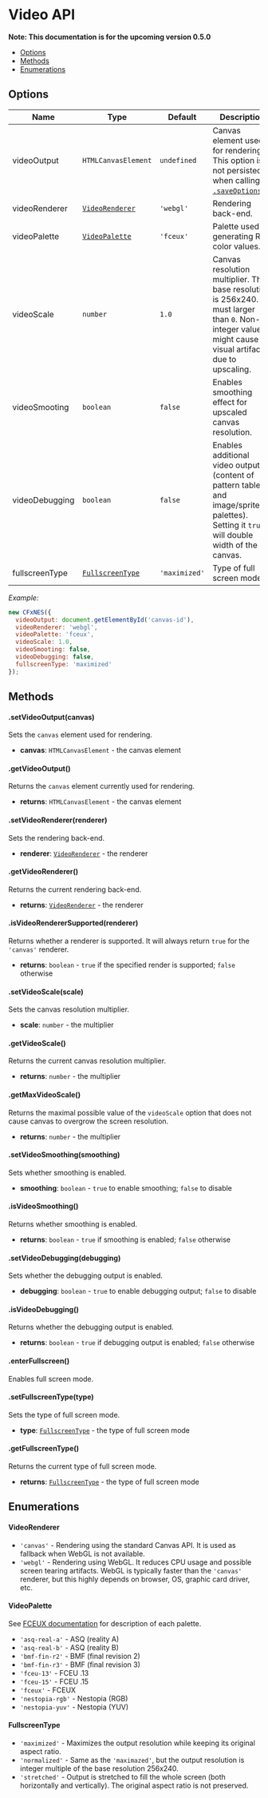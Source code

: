 # Video API

**Note: This documentation is for the upcoming version 0.5.0**

- [Options](#user-content-options)
- [Methods](#user-content-methods)
- [Enumerations](#user-content-enumerations)

## Options

| Name | Type | Default | Description |
|------|------|----------|-------------|
| videoOutput | `HTMLCanvasElement` | `undefined` | Canvas element used for rendering. This option is not persisted when calling [`.saveOptions()`](data-api.md#user-content-saveoptions). |
| videoRenderer | [`VideoRenderer`](#user-content-videorenderer) | `'webgl'` | Rendering back-end. |
| videoPalette | [`VideoPalette`](#user-content-videopalette) | `'fceux'` | Palette used for generating RGB color values. |
| videoScale | `number` | `1.0` | Canvas resolution multiplier. The base resolution is 256x240. It must larger than `0`. Non-integer value might cause visual artifacts due to upscaling. |
| videoSmooting | `boolean` | `false` | Enables smoothing effect for upscaled canvas resolution. |
| videoDebugging | `boolean` | `false` | Enables additional video output (content of pattern tables and image/sprite palettes). Setting it `true` will double width of the canvas. |
| fullscreenType | [`FullscreenType`](#user-content-fullscreentype) | `'maximized'` | Type of full screen mode. |

*Example:*

``` javascript
new CFxNES({
  videoOutput: document.getElementById('canvas-id'),
  videoRenderer: 'webgl',
  videoPalette: 'fceux',
  videoScale: 1.0,
  videoSmooting: false,
  videoDebugging: false,
  fullscreenType: 'maximized'
});
```


## Methods

#### .setVideoOutput(canvas)

Sets the `canvas` element used for rendering.

- **canvas**: `HTMLCanvasElement` - the canvas element

#### .getVideoOutput()

Returns the `canvas` element currently used for rendering.

- **returns**: `HTMLCanvasElement` - the canvas element

#### .setVideoRenderer(renderer)

Sets the rendering back-end.

- **renderer**: [`VideoRenderer`](#user-content-videorenderer) - the renderer

#### .getVideoRenderer()

Returns the current rendering back-end.

- **returns**: [`VideoRenderer`](#user-content-videorenderer) - the renderer

#### .isVideoRendererSupported(renderer)

Returns whether a renderer is supported. It will always return `true` for the `'canvas'` renderer.

- **returns**: `boolean` - `true` if the specified render is supported; `false` otherwise

#### .setVideoScale(scale)

Sets the canvas resolution multiplier.

- **scale**: `number` - the multiplier

#### .getVideoScale()

Returns the current canvas resolution multiplier.

- **returns**: `number` - the multiplier

#### .getMaxVideoScale()

Returns the maximal possible value of the `videoScale` option that does not cause canvas to overgrow the screen resolution.

- **returns**: `number` - the multiplier

#### .setVideoSmoothing(smoothing)

Sets whether smoothing is enabled.

- **smoothing**: `boolean` - `true` to enable smoothing; `false` to disable

#### .isVideoSmoothing()

Returns whether smoothing is enabled.

- **returns**: `boolean` - `true` if smoothing is enabled; `false` otherwise

#### .setVideoDebugging(debugging)

Sets whether the debugging output is enabled.

- **debugging**: `boolean` - `true` to enable debugging output; `false` to disable

#### .isVideoDebugging()

Returns whether the debugging output is enabled.

- **returns**: `boolean` - `true` if debugging output is enabled; `false` otherwise

#### .enterFullscreen()

Enables full screen mode.

#### .setFullscreenType(type)

Sets the type of full screen mode.

- **type**: [`FullscreenType`](#user-content-fullscreentype) - the type of full screen mode

#### .getFullscreenType()

Returns the current type of full screen mode.

- **returns**: [`FullscreenType`](#user-content-fullscreentype) - the type of full screen mode

## Enumerations

#### VideoRenderer

- `'canvas'` - Rendering using the standard Canvas API. It is used as fallback when WebGL is not available.
- `'webgl'` - Rendering using WebGL. It reduces CPU usage and possible screen tearing artifacts. WebGL is typically faster than the `'canvas'` renderer, but this highly depends on browser, OS, graphic card driver, etc.

#### VideoPalette

See [FCEUX documentation](http://www.fceux.com/web/help/fceux.html?PaletteOptions.html) for description of each palette.

- `'asq-real-a'` - ASQ (reality A)
- `'asq-real-b'` - ASQ (reality B)
- `'bmf-fin-r2'` - BMF (final revision 2)
- `'bmf-fin-r3'` - BMF (final revision 3)
- `'fceu-13'` - FCEU .13
- `'fceu-15'` - FCEU .15
- `'fceux'` - FCEUX
- `'nestopia-rgb'` - Nestopia (RGB)
- `'nestopia-yuv'` - Nestopia (YUV)

#### FullscreenType

- `'maximized'` - Maximizes the output resolution while keeping its original aspect ratio.
- `'normalized'` - Same as the `'maximazed'`, but the output resolution is integer multiple of the base resolution 256x240.
- `'stretched'` - Output is stretched to fill the whole screen (both horizontally and vertically). The original aspect ratio is not preserved.
